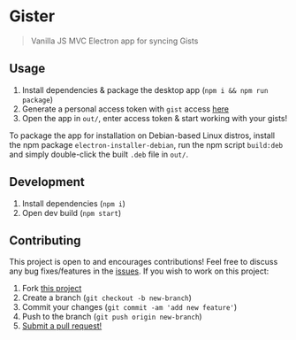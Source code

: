 # Gister

> Vanilla JS MVC Electron app for syncing Gists

## Usage

1. Install dependencies & package the desktop app (`npm i && npm run package`)
2. Generate a personal access token with `gist` access [here](https://github.com/settings/tokens)
3. Open the app in `out/`, enter access token & start working with your gists!

To package the app for installation on Debian-based Linux distros, install the npm package `electron-installer-debian`, run the npm script `build:deb` and simply double-click the built `.deb` file in `out/`.

## Development

1. Install dependencies (`npm i`)
2. Open dev build (`npm start`)

## Contributing

This project is open to and encourages contributions! Feel free to discuss any bug fixes/features in the [issues](https://github.com/shwilliam/gister/issues). If you wish to work on this project:

1. Fork [this project](https://github.com/shwilliam/gister)
2. Create a branch (`git checkout -b new-branch`)
3. Commit your changes (`git commit -am 'add new feature'`)
4. Push to the branch (`git push origin new-branch`)
5. [Submit a pull request!](https://github.com/shwilliam/gister/pull/new/master)
